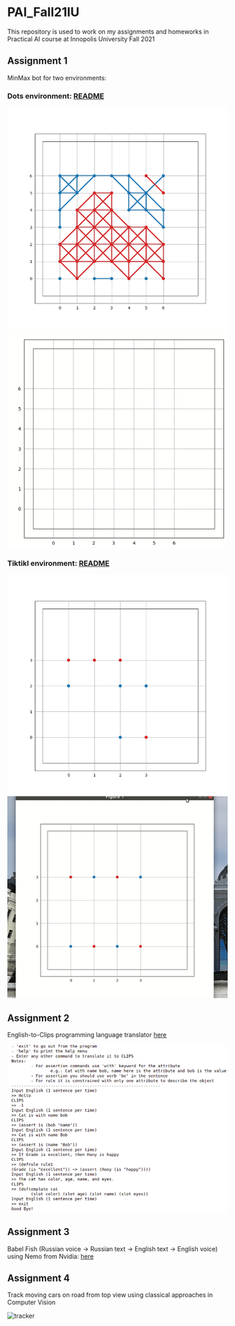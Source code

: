# PAI_Fall21IU
This repository is used to work on my assignments and homeworks in Practical AI course at Innopolis University Fall 2021


## Assignment 1

MinMax bot for two environments:

### Dots environment: [README](https://github.com/hany606/PAI_Fall21IU/tree/main/Assignments/Assignment1/Dots)
![Image](https://github.com/hany606/PAI_Fall21IU/blob/main/Assignments/Assignment1/figures/Dots_red3.png?raw=true)
![Visualization](https://github.com/hany606/PAI_Fall21IU/blob/main/Assignments/Assignment1/figures/dots_red2_x2.gif)

### Tiktikl environment: [README](https://github.com/hany606/PAI_Fall21IU/tree/main/Assignments/Assignment1/Tiktikl)
![Image](https://github.com/hany606/PAI_Fall21IU/blob/main/Assignments/Assignment1/figures/Tiks_red1.png?raw=true)
![Visualization](https://github.com/hany606/PAI_Fall21IU/blob/main/Assignments/Assignment1/figures/tiks2.gif)


## Assignment 2

English-to-Clips programming language translator [here](https://github.com/hany606/PAI_Fall21IU/blob/main/Assignments/Assignment2/Assignment2.ipynb)

![cli](Assignments/Assignment2/cli_img.png)

## Assignment 3

Babel Fish (Russian voice -> Russian text -> English text -> English voice) using Nemo from Nvidia: [here](https://github.com/hany606/PAI_Fall21IU/blob/main/Assignments/Assignment3/Assignment3_PAI_Hany_Hamed.ipynb)

## Assignment 4

Track moving cars on road from top view using classical approaches in Computer Vision

![tracker](Assignments/Assignment4/Assignment4-Sol.gif)
